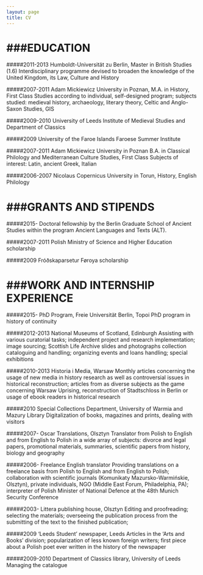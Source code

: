 ```yaml
---
layout: page
title: CV
---
```


###EDUCATION
============

#####2011-2013	Humboldt-Universität zu Berlin, Master in British Studies (1.6)
Interdisciplinary programme devised to broaden the knowledge of the United Kingdom, its Law, Culture and History

#####2007-2011	Adam Mickiewicz University in Poznan, M.A. in History, First Class
Studies according to individual, self-designed program; subjects studied: medieval history, archaeology, literary theory, Celtic and Anglo-Saxon Studies, GIS

#####2009-2010	University of Leeds
Institute of Medieval Studies and Department of Classics

#####2009	University of the Faroe Islands
Faroese Summer Institute

#####2007-2011	Adam Mickiewicz University in Poznan B.A. in Classical Philology and Mediterranean Culture Studies, First Class
Subjects of interest: Latin, ancient Greek, Italian

#####2006-2007	Nicolaus Copernicus University in Torun, History, English Philology

###GRANTS AND STIPENDS
============
#####2015-
Doctoral fellowship by the Berlin Graduate School of Ancient Studies within the program Ancient Languages and Texts (ALT).

#####2007-2011
Polish Ministry of Science and Higher Education scholarship

#####2009
Fróðskaparsetur Føroya scholarship

###WORK AND INTERNSHIP EXPERIENCE
============

#####2015-		PhD Program, Freie Universität Berlin, Topoi
PhD program in history of continuity

#####2012-2013	National Museums of Scotland, Edinburgh
Assisting with various curatorial tasks; independent project and research implementation; image sourcing; Scottish Life Archive slides and photographs collection cataloguing and handling; organizing events and loans handling; special exhibitions

#####2010-2013	Historia i Media, Warsaw
Monthly articles concerning the usage of new media in history research as well as controversial issues in historical reconstruction; articles from as diverse subjects as the game concerning Warsaw Uprising, reconstruction of Stadtschloss in Berlin or usage of ebook readers in historical research

#####2010	Special Collections Department, University of Warmia and Mazury Library
Digitalization of books, magazines and prints, dealing with visitors

#####2007-	Oscar Translations, Olsztyn
Translator from Polish to English and from English to Polish in a wide array of subjects: divorce and legal papers, promotional materials, summaries, scientific papers from history, biology and geography

#####2006-	Freelance English translator
Providing translations on a freelance basis from Polish to English and from English to Polish; collaboration with scientific journals (Komunikaty Mazursko-Warmińskie, Olsztyn), private individuals, NGO (Middle East Forum, Philadelphia, PA); interpreter of Polish Minister of National Defence at the 48th Munich Security Conference

#####2003-	Littera publishing house, Olsztyn
Editing and proofreading; selecting the materials; overseeing the publication process from the submitting of the text to the finished publication;

#####2009 ‘Leeds Student’ newspaper, Leeds
Articles in the ‘Arts and Books’ division; popularization of less known foreign writers; first piece about a Polish poet ever written in the history of the newspaper

#####2009-2010	Department of Classics library, University of Leeds
Managing the catalogue
